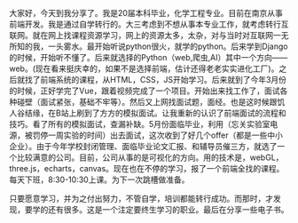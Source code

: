 大家好，今天到我分享了。我是20届本科毕业，化学工程专业。目前在南京从事前端开发。我是通过自学转行的。大三考虑到不想从事本专业工作，就考虑转行互联网。就在网上找课程资源学习，网上的资源太多，太杂，对与当时对互联网一无所知的我，一头雾水。最开始听说python很火，就学的python。后来学到Django的时候，开始听不懂了。后来就选择的Python（web,爬虫,AI）其中一个方向——web。(现在看来挺庆幸的，如果不是选择前端，估计还得老老实实进化工厂)。之后就找了前端系统的课程，从HTML，CSS，JS开始学习。后来就到了今年3月份的时候，正好学完了Vue，跟着视频完成了一个项目。开始出来找工作了，面试各种碰壁（面试紧张，基础不牢等）。然后又上网找面试题，面经。也是这时候跟饥人谷结缘，在B站上刷到了方方的模拟面试。让我重新的认识了前端面试的流程和技巧。看了所有的模拟面试，查漏补缺。5月份面临毕业，利用（忘关实验室电源，被罚停一周实验的时间）出去面试，这次收到了好几个offer（都是一些中小企业）。由于今年学校封闭管理、面临毕业论文汇报、和辅导员催三方，就选了一个比较满意的公司。目前，公司从事的是可视化的方向。用的技术是，webGL，three.js，echarts，canvas。现在也在不停的学习，报了一个前端全找的课程。每天下班，8:30-10:30上课。为下一次跳槽做准备。

只要愿意学习，并为之付出努力，不管自学，培训都能转行成功。而那时，才发现，要学的还有很多。这是一个注定要终生学习的职业。最后在分享一些电子书。